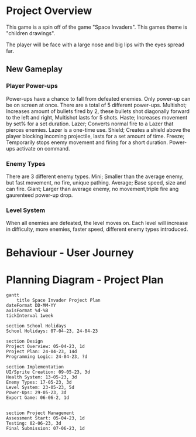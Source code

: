 # Project Overview
This game is a spin off of the game "Space Invaders". This games theme is "children drawings".

The player will be face with a large nose and big lips with the eyes spread far.

## New Gameplay

### Player Power-ups
Power-ups have a chance to fall from defeated enemies. Only power-up can be on screen at once. There are a total of 5 different power-ups. Multishot; Increases amount of bullets fired by 2, these bullets shot diagonally forward to the left and right, Multishot lasts for 5 shots. Haste; Increases movement by set% for a set duration. Lazer; Converts normal fire to a Lazer that pierces enemies. Lazer is a one-time use. Shield; Creates a shield above the player blocking incoming projectile, lasts for a set amount of time. Freeze; Temporarily stops enemy movement and firing for a short duration. Power-ups activate on command.

### Enemy Types
There are 3 different enemy types. Mini; Smaller than the average enemy, but fast movement, no fire, unique pathing. Average; Base speed, size and can fire. Giant; Larger than average enemy, no movement,triple fire ang gaurenteed power-up drop.

### Level System
When all enemies are defeated, the level moves on. Each level will increase in difficulty, more enemies, faster speed, different enemy types introduced.

# Behaviour - User Journey


# Planning Diagram - Project Plan
```mermaid
gantt
    title Space Invader Project Plan
dateFormat DD-MM-YY
axisFormat %d-%B
tickInterval 1week

section School Holidays
School Holidays: 07-04-23, 24-04-23

section Design
Project Overview: 05-04-23, 1d
Project Plan: 24-04-23, 14d
Programming Logic: 24-04-23, ?d

section Implementation
UI/Sprite Creation: 09-05-23, 3d
Health System: 13-05-23, 3d
Enemy Types: 17-05-23, 3d
Level System: 23-05-23, 5d
Power-Ups: 29-05-23, 3d
Export Game: 06-06-2, 1d


section Project Management
Assessment Start: 05-04-23, 1d
Testing: 02-06-23, 3d
Final Submission: 07-06-23, 1d
```